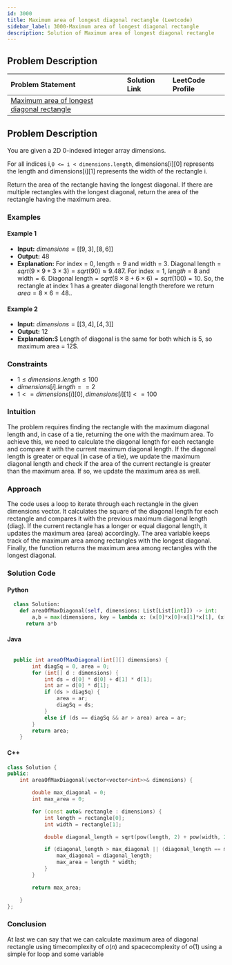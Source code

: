 ```yaml
---
id: 3000
title: Maximum area of longest diagonal rectangle (Leetcode)
sidebar_label: 3000-Maximum area of longest diagonal rectangle
description: Solution of Maximum area of longest diagonal rectangle
---
```


## Problem Description

| Problem Statement                                                                                                                   | Solution Link | LeetCode Profile |
| :---------------------------------------------------------------------------------------------------------------------------------- | :------------ | :--------------- |
| [Maximum area of longest diagonal rectangle](https://leetcode.com/problems/maximum-area-of-longest-diagonal-rectangle/description/) |

## Problem Description

You are given a 2D 0-indexed integer array dimensions.

For all indices i,`0 <= i < dimensions.length`, dimensions[i][0] represents the length and dimensions[i][1] represents the width of the rectangle i.

Return the area of the rectangle having the longest diagonal. If there are multiple rectangles with the longest diagonal, return the area of the rectangle having the maximum area.

### Examples

#### Example 1

- **Input:** $dimensions = [[9,3],[8,6]]$
- **Output:** $48$
- **Explanation:** For index = $0$, $\text{length} = 9$ and width = $3$. $\text{Diagonal length} = sqrt(9 \times 9 + 3 \times 3) = sqrt(90) ≈ 9.487$.
  For $\text{index} = 1$, $length = 8$ and $\text{width} = 6$. $\text{Diagonal length} = sqrt(8 \times 8 + 6 \times 6) = sqrt(100) = 10$.
  So, the rectangle at index 1 has a greater diagonal length therefore we return $area = 8 \times 6 = 48..$

#### Example 2

- **Input:** $dimensions = [[3,4],[4,3]]$
- **Output:** $12$
- **Explanation:**$ Length of diagonal is the same for both which is 5, so maximum area = 12$.

### Constraints

- $1 \leq  dimensions.length \leq 100$
- $dimensions[i].length == 2$
- $1 <= dimensions[i][0], dimensions[i][1] <= 100$

### Intuition

The problem requires finding the rectangle with the maximum diagonal length and, in case of a tie, returning the one with the maximum area.
To achieve this, we need to calculate the diagonal length for each rectangle and compare it with the current maximum diagonal length.
If the diagonal length is greater or equal (in case of a tie), we update the maximum diagonal length and check if the area of the current rectangle is greater than the maximum area. If so, we update the maximum area as well.

### Approach

The code uses a loop to iterate through each rectangle in the given dimensions vector.
It calculates the square of the diagonal length for each rectangle and compares it with the previous maximum diagonal length (diag).
If the current rectangle has a longer or equal diagonal length, it updates the maximum area (area) accordingly.
The area variable keeps track of the maximum area among rectangles with the longest diagonal.
Finally, the function returns the maximum area among rectangles with the longest diagonal.

### Solution Code

#### Python

```py
  class Solution:
    def areaOfMaxDiagonal(self, dimensions: List[List[int]]) -> int:
        a,b = max(dimensions, key = lambda x: (x[0]*x[0]+x[1]*x[1], (x[0]*x[1])))
      return a*b
```

#### Java

```java

  public int areaOfMaxDiagonal(int[][] dimensions) {
        int diagSq = 0, area = 0;
        for (int[] d : dimensions) {
            int ds = d[0] * d[0] + d[1] * d[1];
            int ar = d[0] * d[1];
            if (ds > diagSq) {
                area = ar;
                diagSq = ds;
            }
            else if (ds == diagSq && ar > area) area = ar;
        }
        return area;
    }
```

#### C++

```cpp
class Solution {
public:
    int areaOfMaxDiagonal(vector<vector<int>>& dimensions) {

        double max_diagonal = 0;
        int max_area = 0;

        for (const auto& rectangle : dimensions) {
            int length = rectangle[0];
            int width = rectangle[1];

            double diagonal_length = sqrt(pow(length, 2) + pow(width, 2));

            if (diagonal_length > max_diagonal || (diagonal_length == max_diagonal && length * width > max_area)) {
                max_diagonal = diagonal_length;
                max_area = length * width;
            }
        }

        return max_area;

    }
};
```

### Conclusion

At last we can say that we can calculate maximum area of diagonal rectangle using timecomplexity of $o(n)$ and spacecomplexity of $o(1)$ using a simple for loop and some variable
